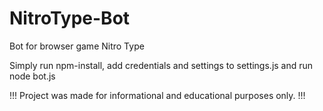 # NitroType-Bot
Bot for browser game Nitro Type

Simply run npm-install, add credentials and settings to settings.js and run node bot.js


!!! Project was made for informational and educational purposes only. !!!
